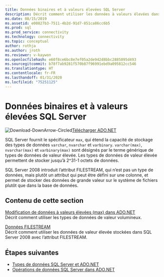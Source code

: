 ```yaml
---
title: Données binaires et à valeurs élevées SQL Server
description: Décrit comment utiliser les données à valeurs élevées dans SQL Server.
ms.date: 08/15/2019
ms.assetid: e00827b3-7511-4b2d-91d7-851ca86cc6b5
ms.prod: sql
ms.prod_service: connectivity
ms.technology: connectivity
ms.topic: conceptual
author: rothja
ms.author: jroth
ms.reviewer: v-kaywon
ms.openlocfilehash: e60f8ce6bc8e7ef05a2de942d8bbc2885095d493
ms.sourcegitcommit: b78f7ab9281f570b87f96991ebd9a095812cc546
ms.translationtype: HT
ms.contentlocale: fr-FR
ms.lasthandoff: 01/31/2020
ms.locfileid: "75251125"
---
```

# <a name="sql-server-binary-and-large-value-data"></a>Données binaires et à valeurs élevées SQL Server

![Download-DownArrow-Circled](../../../ssdt/media/download.png)[Télécharger ADO.NET](../../sql-connection-libraries.md#anchor-20-drivers-relational-access)

SQL Server fournit le spécificateur `max`, qui étend la capacité de stockage des types de données `varchar`, `nvarchar` et `varbinary`. `varchar(max)`, `nvarchar(max)` et `varbinary(max)` sont désignés par le terme générique de types de données de valeur élevée. Les types de données de valeur élevée permettent de stocker jusqu’à 2^31-1 octets de données.  
  
SQL Server 2008 introduit l’attribut FILESTREAM, qui n’est pas un type de données, mais plutôt un attribut qui peut être défini sur une colonne, et permet de stocker des données de grande valeur sur le système de fichiers plutôt que dans la base de données.  
  
## <a name="in-this-section"></a>Contenu de cette section  
[Modification de données à valeurs élevées (max) dans ADO.NET](modify-large-value-max-data.md)  
Décrit comment utiliser les types de données de valeur volumineux.  
  
[Données FILESTREAM](filestream-data.md)  
Décrit comment utiliser les données de valeur élevée stockées dans SQL Server 2008 avec l’attribut FILESTREAM.  
  
## <a name="next-steps"></a>Étapes suivantes
- [Types de données SQL Server et ADO.NET](sql-server-data-types.md)
- [Opérations de données SQL Server dans ADO.NET](sql-server-data-operations.md)
